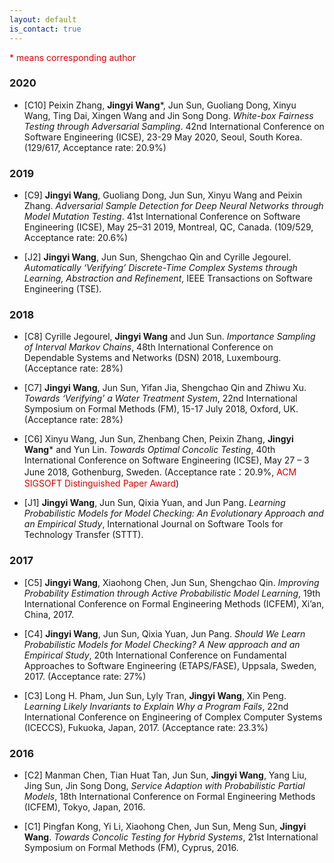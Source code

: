 ```yaml
---
layout: default
is_contact: true
---
```


<font color="#dd0000">* means corresponding author</font>

### 2020

- [C10] Peixin Zhang, **Jingyi Wang**\*, Jun Sun, Guoliang Dong, Xinyu Wang, Ting Dai, Xingen Wang and Jin Song Dong. *White-box Fairness Testing through Adversarial Sampling*. 42nd International Conference on Software Engineering (ICSE), 23-29 May 2020, Seoul, South Korea. (129/617, Acceptance rate: 20.9%)

### 2019

- [C9] **Jingyi Wang**, Guoliang Dong, Jun Sun, Xinyu Wang and Peixin Zhang. *Adversarial Sample Detection for Deep Neural Networks through Model Mutation Testing*. 41st International Conference on Software Engineering (ICSE), May 25–31 2019, Montreal, QC, Canada. (109/529, Acceptance rate: 20.6%)

- [J2] **Jingyi Wang**, Jun Sun, Shengchao Qin and Cyrille Jegourel. *Automatically ‘Verifying’ Discrete-Time Complex Systems through Learning, Abstraction and Refinement*, IEEE Transactions on Software Engineering (TSE).

### 2018

- [C8] Cyrille Jegourel, **Jingyi Wang** and Jun Sun. *Importance Sampling of Interval Markov Chains*, 48th International Conference on Dependable Systems and Networks (DSN) 2018, Luxembourg. (Acceptance rate: 28%)

- [C7] **Jingyi Wang**, Jun Sun, Yifan Jia, Shengchao Qin and Zhiwu Xu. *Towards ‘Verifying’ a Water Treatment System*, 22nd International Symposium on Formal Methods (FM), 15-17 July 2018, Oxford, UK. (Acceptance rate: 28%)

- [C6] Xinyu Wang, Jun Sun, Zhenbang Chen, Peixin Zhang, **Jingyi Wang**\* and Yun Lin. *Towards Optimal Concolic Testing*, 40th International Conference on Software Engineering (ICSE), May 27 – 3 June 2018, Gothenburg, Sweden. (Acceptance rate：20.9%, <font color="#dd0000">ACM SIGSOFT Distinguished Paper Award</font>)

- [J1] **Jingyi Wang**, Jun Sun, Qixia Yuan, and Jun Pang. *Learning Probabilistic Models for Model Checking: An Evolutionary Approach and an Empirical Study*, International Journal on Software Tools for Technology Transfer (STTT).

### 2017

- [C5] **Jingyi Wang**, Xiaohong Chen, Jun Sun, Shengchao Qin. *Improving Probability Estimation through Active Probabilistic Model Learning*, 19th International Conference on Formal Engineering Methods (ICFEM), Xi’an, China, 2017.

- [C4] **Jingyi Wang**, Jun Sun, Qixia Yuan, Jun Pang. *Should We Learn Probabilistic Models for Model Checking? A New approach and an Empirical Study*, 20th International Conference on Fundamental Approaches to Software Engineering (ETAPS/FASE), Uppsala, Sweden, 2017. (Acceptance rate: 27%)

- [C3] Long H. Pham, Jun Sun, Lyly Tran, **Jingyi Wang**, Xin Peng. *Learning Likely Invariants to Explain Why a Program Fails*, 22nd International Conference on Engineering of Complex Computer Systems (ICECCS), Fukuoka, Japan, 2017. (Acceptance rate: 23.3%)

### 2016

- [C2] Manman Chen, Tian Huat Tan, Jun Sun, **Jingyi Wang**, Yang Liu, Jing Sun, Jin Song Dong, *Service Adaption with Probabilistic Partial Models*, 18th International Conference on Formal Engineering Methods (ICFEM), Tokyo, Japan, 2016.

- [C1] Pingfan Kong, Yi Li, Xiaohong Chen, Jun Sun, Meng Sun, **Jingyi Wang**. *Towards Concolic Testing for Hybrid Systems*, 21st International Symposium on Formal Methods (FM), Cyprus, 2016.


